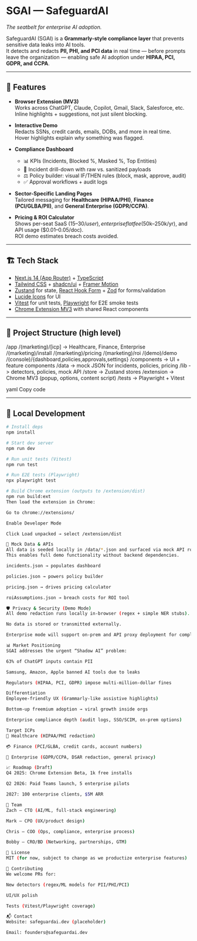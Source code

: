 # SGAI — SafeguardAI  
_The seatbelt for enterprise AI adoption._

SafeguardAI (SGAI) is a **Grammarly-style compliance layer** that prevents sensitive data leaks into AI tools.  
It detects and redacts **PII, PHI, and PCI data** in real time — before prompts leave the organization — enabling safe AI adoption under **HIPAA, PCI, GDPR, and CCPA**.

---

## 🚀 Features

- **Browser Extension (MV3)**  
  Works across ChatGPT, Claude, Copilot, Gmail, Slack, Salesforce, etc.  
  Inline highlights + suggestions, not just silent blocking.

- **Interactive Demo**  
  Redacts SSNs, credit cards, emails, DOBs, and more in real time.  
  Hover highlights explain _why_ something was flagged.

- **Compliance Dashboard**  
  - 📊 KPIs (Incidents, Blocked %, Masked %, Top Entities)  
  - 🔎 Incident drill-down with raw vs. sanitized payloads  
  - ⚖️ Policy builder: visual IF/THEN rules (block, mask, approve, audit)  
  - ✅ Approval workflows + audit logs

- **Sector-Specific Landing Pages**  
  Tailored messaging for **Healthcare (HIPAA/PHI)**, **Finance (PCI/GLBA/PII)**, and **General Enterprise (GDPR/CCPA)**.

- **Pricing & ROI Calculator**  
  Shows per-seat SaaS ($15–30/user), enterprise flat fee ($50k–250k/yr), and API usage ($0.01–0.05/doc).  
  ROI demo estimates breach costs avoided.

---

## 🏗 Tech Stack

- [Next.js 14 (App Router)](https://nextjs.org/) + [TypeScript](https://www.typescriptlang.org/)  
- [Tailwind CSS](https://tailwindcss.com/) + [shadcn/ui](https://ui.shadcn.com/) + [Framer Motion](https://www.framer.com/motion/)  
- [Zustand](https://zustand-demo.pmnd.rs/) for state, [React Hook Form](https://react-hook-form.com/) + [Zod](https://zod.dev/) for forms/validation  
- [Lucide Icons](https://lucide.dev/) for UI  
- [Vitest](https://vitest.dev/) for unit tests, [Playwright](https://playwright.dev/) for E2E smoke tests  
- [Chrome Extension MV3](https://developer.chrome.com/docs/extensions/) with shared React components

---

## 📂 Project Structure (high level)

/app
/(marketing)/[icp] -> Healthcare, Finance, Enterprise
/(marketing)/install
/(marketing)/pricing
/(marketing)/roi
/(demo)/demo
/(console)/{dashboard,policies,approvals,settings}
/components -> UI + feature components
/data -> mock JSON for incidents, policies, pricing
/lib -> detectors, policies, mock API
/store -> Zustand stores
/extension -> Chrome MV3 (popup, options, content script)
/tests -> Playwright + Vitest

yaml
Copy code

---

## 🧪 Local Development

```bash
# Install deps
npm install

# Start dev server
npm run dev

# Run unit tests (Vitest)
npm run test

# Run E2E tests (Playwright)
npx playwright test

# Build Chrome extension (outputs to /extension/dist)
npm run build:ext
Then load the extension in Chrome:

Go to chrome://extensions/

Enable Developer Mode

Click Load unpacked → select /extension/dist

🎯 Mock Data & APIs
All data is seeded locally in /data/*.json and surfaced via mock API routes (/api/mock/*).
This enables full demo functionality without backend dependencies.

incidents.json → populates dashboard

policies.json → powers policy builder

pricing.json → drives pricing calculator

roiAssumptions.json → breach costs for ROI tool

🛡 Privacy & Security (Demo Mode)
All demo redaction runs locally in-browser (regex + simple NER stubs).

No data is stored or transmitted externally.

Enterprise mode will support on-prem and API proxy deployment for compliance.

📊 Market Positioning
SGAI addresses the urgent “Shadow AI” problem:

63% of ChatGPT inputs contain PII

Samsung, Amazon, Apple banned AI tools due to leaks

Regulators (HIPAA, PCI, GDPR) impose multi-million-dollar fines

Differentiation
Employee-friendly UX (Grammarly-like assistive highlights)

Bottom-up freemium adoption → viral growth inside orgs

Enterprise compliance depth (audit logs, SSO/SCIM, on-prem options)

Target ICPs
🏥 Healthcare (HIPAA/PHI redaction)

💳 Finance (PCI/GLBA, credit cards, account numbers)

🏢 Enterprise (GDPR/CCPA, DSAR redaction, general privacy)

📈 Roadmap (Draft)
Q4 2025: Chrome Extension Beta, 1k free installs

Q2 2026: Paid Teams launch, 5 enterprise pilots

2027: 100 enterprise clients, $5M ARR

👥 Team
Zach — CTO (AI/ML, full-stack engineering)

Mark — CPO (UX/product design)

Chris — COO (Ops, compliance, enterprise process)

Bobby — CRO/BD (Networking, partnerships, GTM)

📜 License
MIT (for now, subject to change as we productize enterprise features)

🤝 Contributing
We welcome PRs for:

New detectors (regex/ML models for PII/PHI/PCI)

UI/UX polish

Tests (Vitest/Playwright coverage)

📬 Contact
Website: safeguardai.dev (placeholder)

Email: founders@safeguardai.dev
